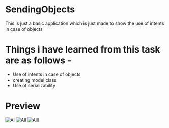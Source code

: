 # SendingObjects
 
  This is just a basic application which is just made to show the use of intents in case of objects
  
# Things i have learned from this task are as follows - 

  * Use of intents in case of objects
  * creating model class
  * Use of serializability
  
# Preview

![Al](https://user-images.githubusercontent.com/68476336/116818171-94c7f880-ab87-11eb-9e01-6d069acd5d93.PNG)
![All](https://user-images.githubusercontent.com/68476336/116818175-998cac80-ab87-11eb-9c85-55a5ba9b38fa.PNG)
![Alll](https://user-images.githubusercontent.com/68476336/116818177-9d203380-ab87-11eb-9ac6-3084aae1b5ee.PNG)

